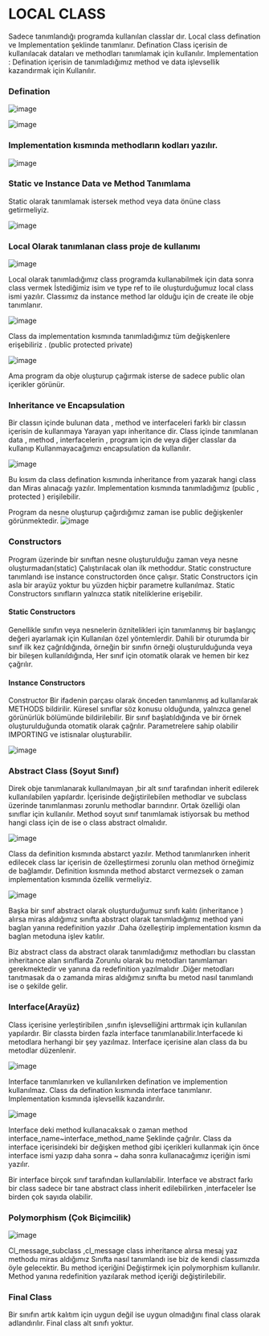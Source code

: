 # LOCAL CLASS
Sadece tanımlandığı programda kullanılan classlar dır.
Local class defination ve Implementation şeklinde tanımlanır.
Defination Class içerisin de kullanılacak dataları ve methodları tanımlamak için kullanılır.
Implementation : Defination içerisin de tanımladığımız method ve data işlevsellik kazandırmak için
Kullanılır.

### Defination

![image](https://github.com/sumeyyaakbulut/ABAP-Class/assets/62395974/bfe311a7-1e1d-4fab-bef8-3d3f8ddf1017)

![image](https://github.com/sumeyyaakbulut/ABAP-Class/assets/62395974/59c1906d-8c00-44da-a19a-1cc14b1f375a)

### Implementation kısmında methodların kodları yazılır.

![image](https://github.com/sumeyyaakbulut/ABAP-Class/assets/62395974/ab076c69-e7a9-4ad3-8eb3-02f6bc161c70)

### Static ve Instance Data ve Method Tanımlama
Static olarak tanımlamak istersek method veya data önüne class getirmeliyiz.

![image](https://github.com/sumeyyaakbulut/ABAP-Class/assets/62395974/5e051c56-d9ec-4e4d-965e-d62c68bd8094)

### Local Olarak tanımlanan class proje de kullanımı

![image](https://github.com/sumeyyaakbulut/ABAP-Class/assets/62395974/b29ddb7e-ba71-4c70-a11d-31189a22872f)

Local olarak tanımladığımız class programda kullanabilmek için data sonra class vermek
İstediğimiz isim ve type ref to ile oluşturduğumuz local class ismi yazılır.
Classımız da instance method lar olduğu için de  create ile obje tanımlanır.

![image](https://github.com/sumeyyaakbulut/ABAP-Class/assets/62395974/0cbce460-bd27-4e4a-8e91-2daeb60761fd)


Class da implementation kısmında tanımladığımız tüm değişkenlere erişebiliriz .
(public protected private)

![image](https://github.com/sumeyyaakbulut/ABAP-Class/assets/62395974/94f83683-ecb4-4dd3-9974-93c47015c756)

Ama program da obje oluşturup çağırmak isterse de sadece public olan içerikler görünür.

### Inheritance ve Encapsulation

Bir classın içinde bulunan data , method  ve interfaceleri farklı bir classın  içerisin de kullanmaya 
Yarayan yapı inheritance dir.
Class içinde tanımlanan data , method , interfacelerin , program için de veya diğer classlar da kullanıp
Kullanmayacağımızı encapsulation da kullanılır.

![image](https://github.com/sumeyyaakbulut/ABAP-Class/assets/62395974/a44c7d21-bfd0-4c1b-a72e-1516c6d93741)

Bu kısım da class defination  kısmında  inheritance  from yazarak hangi class dan 
Miras alınacağı yazılır.
Implementation kısmında tanımladığımız (public , protected ) erişilebilir.

Program da nesne oluşturup çağırdığımız zaman ise public değişkenler görünmektedir.
![image](https://github.com/sumeyyaakbulut/ABAP-Class/assets/62395974/5a1657e3-30d5-4b48-8076-8e2b9355e36b)

### Constructors
Program üzerinde bir sınıftan nesne oluşturulduğu zaman veya nesne oluşturmadan(static) 
Çalıştırılacak olan ilk methoddur.
Static constructure tanımlandı ise instance constructorden önce çalışır.
Static Constructors için asla bir arayüz yoktur bu yüzden hiçbir parametre kullanılmaz.
Static Constructors sınıfların yalnızca statik niteliklerine erişebilir.

#### Static Constructors
Genellikle sınıfın veya nesnelerin öznitelikleri için tanımlanmış bir başlangıç değeri ayarlamak için
Kullanılan özel yöntemlerdir.
Dahili bir oturumda bir sınıf ilk kez çağrıldığında, örneğin bir sınıfın örneği oluşturulduğunda veya bir bileşen kullanıldığında, Her sınıf için otomatik olarak ve hemen bir kez çağrılır.

#### Instance Constructors
Constructor Bir ifadenin parçası olarak önceden tanımlanmış ad kullanılarak METHODS bildirilir. Küresel sınıflar söz konusu olduğunda, yalnızca genel görünürlük bölümünde bildirilebilir.
Bir sınıf başlatıldığında ve bir örnek oluşturulduğunda otomatik olarak çağrılır.
Parametrelere sahip olabilir IMPORTING ve istisnalar oluşturabilir.

![image](https://github.com/sumeyyaakbulut/ABAP-Class/assets/62395974/c678a0b0-fed2-4ffd-b975-37c18dbe5dec)

### Abstract Class (Soyut Sınıf)

Direk obje tanımlanarak kullanılmayan ,bir alt sınıf tarafından inherit edilerek kullanılabilen yapılardır.
İçerisinde değiştirilebilen methodlar ve subclass üzerinde tanımlanması zorunlu methodlar barındırır.
Ortak özelliği olan sınıflar için kullanılır.
Method soyut sınıf tanımlamak istiyorsak bu method hangi class için de ise o class abstract olmalıdır.

![image](https://github.com/sumeyyaakbulut/ABAP-Class/assets/62395974/6aba63a0-4739-4601-a45d-04033f85ee91)

Class da definition kısmında abstarct yazılır.
Method tanımlanırken inherit edilecek class lar içerisin de özelleştirmesi zorunlu olan method örneğimiz de bağlamdır.
Definition kısmında method abstarct vermezsek o zaman implementation kısmında özellik vermeliyiz.

![image](https://github.com/sumeyyaakbulut/ABAP-Class/assets/62395974/966edef3-da7c-42c7-8559-4902396d57d5)

Başka bir sınıf abstract olarak oluşturduğumuz sınıfı kalıtı (inheritance ) alırsa miras aldığımız sınıfta abstract olarak tanımladığımız method yani baglan yanına redefinition yazılır .Daha özelleştirip implementation kısmın da baglan metoduna işlev katılır.

Biz abstract class da abstract olarak tanımladığımız methodları bu classtan inheritance alan sınıflarda
Zorunlu olarak bu metodları tanımlamarı gerekmektedir ve yanına da redefinition yazılmalıdır .Diğer metodları tanıtmasak da o zamanda miras aldığımız sınıfta bu metod nasıl tanımlandı ise o şekilde gelir.

### Interface(Arayüz)

Class içerisine yerleştiribilen ,sınıfın işlevselliğini arttırmak için kullanılan yapılardır. Bir classta birden fazla interface tanımlanabilir.Interfacede ki metodlara herhangi bir şey yazılmaz. Interface içerisine alan class da bu metodlar düzenlenir.

![image](https://github.com/sumeyyaakbulut/ABAP-Class/assets/62395974/fcb96446-4aa0-42fb-ae01-86d06ae769ba)

Interface tanımlanırken ve kullanılırken defination ve implemention kullanılmaz.
Class da defination kısmında interface  tanımlanır. Implementation kısmında işlevsellik kazandırılır.

![image](https://github.com/sumeyyaakbulut/ABAP-Class/assets/62395974/75239fbb-d825-4387-9db8-f1f60dc45380)

Interface deki method kullanacaksak o zaman method interface_name~interface_method_name
Şeklinde çağrılır. Class da interface içerisindeki bir değişken method gibi içerikleri kullanmak için önce interface ismi yazıp daha sonra ~ daha sonra kullanacağımız içeriğin ismi yazılır.


Bir interface birçok sınıf tarafından kullanılabilir.
Interface ve abstract farkı bir class sadece bir tane abstract class inherit edilebilirken ,interfaceler 
İse birden çok sayıda olabilir.

### Polymorphism (Çok Biçimcilik)
![image](https://github.com/sumeyyaakbulut/ABAP-Class/assets/62395974/6225fada-0961-4970-bebc-138232b7917e)

Cl_message_subclass ,cl_message class inheritance alırsa mesaj yaz methodu miras aldığımız 
Sınıfta nasıl tanımlandı ise biz de kendi classımızda öyle gelecektir. Bu method içeriğini
Değiştirmek için polymorphism kullanılır. Method yanına redefinition yazılarak method içeriği değiştirilebilir.

### Final Class

Bir sınıfın artık kalıtım için uygun değil ise uygun olmadığını final class olarak adlandırılır.
Final class alt sınıfı yoktur.
